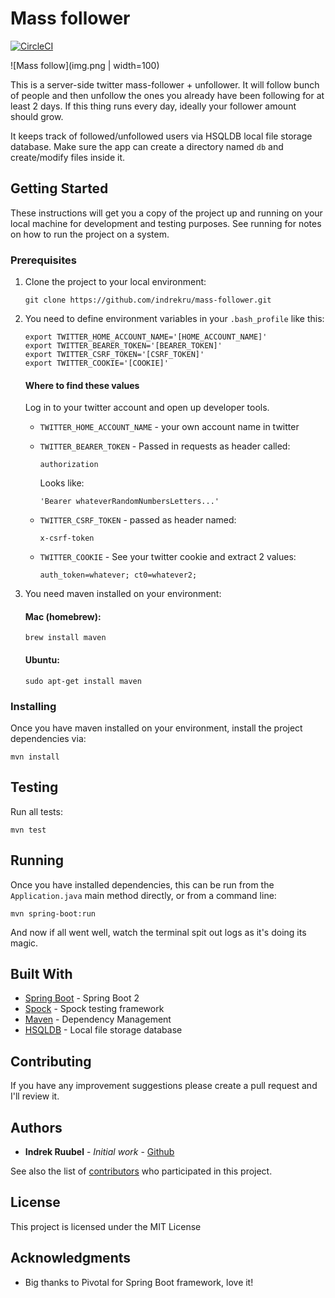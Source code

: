 # Mass follower
[![CircleCI](https://circleci.com/gh/indrekru/mass-follower.svg?style=svg&circle-token=511cd6b194fb4557acab2a962d87df04ce5dcb37)](https://circleci.com/gh/indrekru/mass-follower)

![Mass follow](img.png | width=100)

This is a server-side twitter mass-follower + unfollower.
It will follow bunch of people and then unfollow the ones you already have been following for at least 2 days.
If this thing runs every day, ideally your follower amount should grow.

It keeps track of followed/unfollowed users via HSQLDB local file storage database. Make sure the app can create a directory named `db` and create/modify files inside it.

## Getting Started

These instructions will get you a copy of the project up and running on your local machine for development and testing purposes. See running for notes on how to run the project on a system.

### Prerequisites

1. Clone the project to your local environment:
    ```
    git clone https://github.com/indrekru/mass-follower.git
    ```

2. You need to define environment variables in your
   `.bash_profile` like this:
   ```
   export TWITTER_HOME_ACCOUNT_NAME='[HOME_ACCOUNT_NAME]'
   export TWITTER_BEARER_TOKEN='[BEARER_TOKEN]'
   export TWITTER_CSRF_TOKEN='[CSRF_TOKEN]'
   export TWITTER_COOKIE='[COOKIE]'
   ```
   
   #### Where to find these values
   
   Log in to your twitter account and open up developer tools.
   
   * `TWITTER_HOME_ACCOUNT_NAME` - your own account name in twitter
   
   * `TWITTER_BEARER_TOKEN` - Passed in requests as header called:
       ```
       authorization
       ```
        Looks like:
       ```
       'Bearer whateverRandomNumbersLetters...'
       ```
   * `TWITTER_CSRF_TOKEN` - passed as header named:
       ```
       x-csrf-token
       ```
   * `TWITTER_COOKIE` - See your twitter cookie and extract 2 values:
       ```
       auth_token=whatever; ct0=whatever2;
       ```

3. You need maven installed on your environment:

    #### Mac (homebrew):
    
    ```
    brew install maven
    ```
    #### Ubuntu:
    ```
    sudo apt-get install maven
    ```

### Installing

Once you have maven installed on your environment, install the project dependencies via:

```
mvn install
```

## Testing

Run all tests:
```
mvn test
```

## Running

Once you have installed dependencies, this can be run from the `Application.java` main method directly,
or from a command line:
```
mvn spring-boot:run
```

And now if all went well, watch the terminal spit out logs as it's doing its magic.

## Built With

* [Spring Boot](https://spring.io/projects/spring-boot) - Spring Boot 2
* [Spock](http://spockframework.org/) - Spock testing framework
* [Maven](https://maven.apache.org/) - Dependency Management
* [HSQLDB](http://hsqldb.org/) - Local file storage database

## Contributing

If you have any improvement suggestions please create a pull request and I'll review it.


## Authors

* **Indrek Ruubel** - *Initial work* - [Github](https://github.com/indrekru)

See also the list of [contributors](https://github.com/indrekru/design-patterns-spring-boot/graphs/contributors) who participated in this project.

## License

This project is licensed under the MIT License

## Acknowledgments

* Big thanks to Pivotal for Spring Boot framework, love it!
